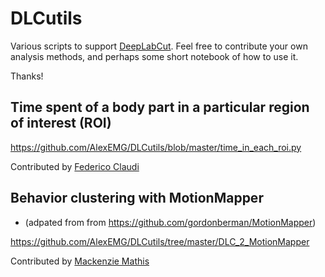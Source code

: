 # DLCutils

Various scripts to support [DeepLabCut](https://github.com/AlexEMG/DeepLabCut). Feel free to contribute your own analysis methods, and perhaps some short notebook of how to use it.

Thanks! 

## Time spent of a body part in a particular region of interest (ROI)

https://github.com/AlexEMG/DLCutils/blob/master/time_in_each_roi.py

Contributed by [Federico Claudi](https://github.com/FedeClaudi)

## Behavior clustering with MotionMapper 
- (adpated from from https://github.com/gordonberman/MotionMapper)

https://github.com/AlexEMG/DLCutils/tree/master/DLC_2_MotionMapper

Contributed by [Mackenzie Mathis](https://github.com/MMathisLab)
